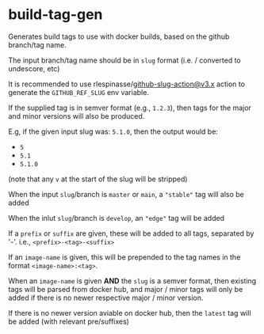 # build-tag-gen
Generates build tags to use with docker builds, based on the github branch/tag name.

The input branch/tag name should be in `slug` format (i.e. / converted to undescore, etc)

It is recommended to use rlespinasse/github-slug-action@v3.x action to generate the `GITHUB_REF_SLUG` env variable.

If the supplied tag is in semver format (e.g., `1.2.3`), then tags for the major and minor versions will also be produced.

E.g, if the given input slug was: `5.1.0`, then the output would be:

- `5`
- `5.1`
- `5.1.0`

(note that any `v` at the start of the slug will be stripped)

When the input `slug`/branch is `master` or `main`, a `"stable"` tag will also be added

When the inlut `slug`/branch is `develop`, an `"edge"` tag will be added

If a `prefix` or `suffix` are given, these will be added to all tags, separated by '-'. i.e., `<prefix>-<tag>-<suffix>`

If an `image-name` is given, this will be prepended to the tag names in the format `<image-name>:<tag>`.

When an `image-name` is given **AND** the `slug` is a semver format, then existing tags will be parsed from docker hub, and major / minor tags will only be added if there is no newer respective major / minor version.

If there is no newer version aviable on docker hub, then the `latest` tag will be added (with relevant pre/suffixes)